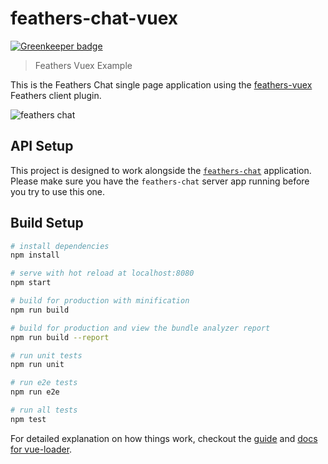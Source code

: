 # feathers-chat-vuex

[![Greenkeeper badge](https://badges.greenkeeper.io/feathersjs/feathers-chat-vuex.svg)](https://greenkeeper.io/)

> Feathers Vuex Example

This is the Feathers Chat single page application using the [feathers-vuex](https://github.com/feathersjs/feathers-vuex) Feathers client plugin.

![feathers chat](https://docs.feathersjs.com/getting-started/assets/chat.gif)

## API Setup
This project is designed to work alongside the [`feathers-chat`](https://github.com/feathersjs/feathers-chat) application.  Please make sure you have the `feathers-chat` server app running before you try to use this one.

## Build Setup

``` bash
# install dependencies
npm install

# serve with hot reload at localhost:8080
npm start

# build for production with minification
npm run build

# build for production and view the bundle analyzer report
npm run build --report

# run unit tests
npm run unit

# run e2e tests
npm run e2e

# run all tests
npm test
```

For detailed explanation on how things work, checkout the [guide](http://vuejs-templates.github.io/webpack/) and [docs for vue-loader](http://vuejs.github.io/vue-loader).
